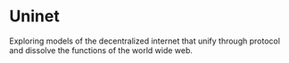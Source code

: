 # Uninet
Exploring models of the decentralized internet that unify through protocol and dissolve the functions of the world wide web.
